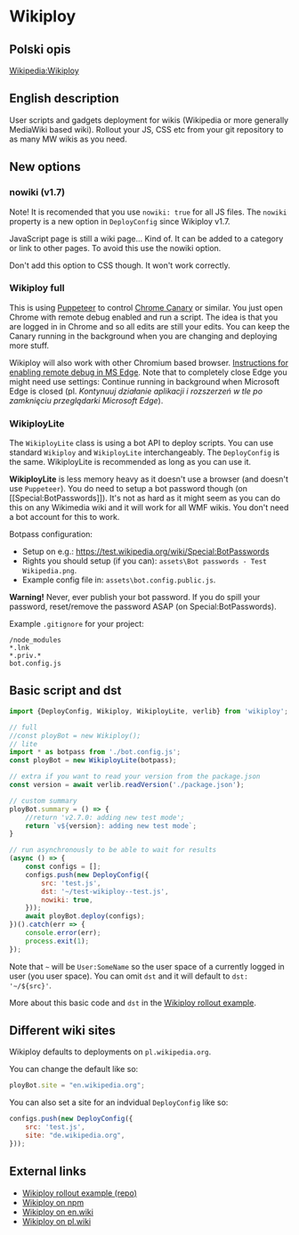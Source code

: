 Wikiploy
==========================

## Polski opis

[Wikipedia:Wikiploy](https://pl.wikipedia.org/wiki/Wikipedia:Wikiploy)

## English description

User scripts and gadgets deployment for wikis (Wikipedia or more generally MediaWiki based wiki).
Rollout your JS, CSS etc from your git repository to as many MW wikis as you need.

## New options

### nowiki (v1.7)

Note! It is recomended that you use `nowiki: true` for all JS files. The `nowiki` property is a new option in `DeployConfig` since Wikiploy v1.7.

JavaScript page is still a wiki page... Kind of. It can be added to a category or link to other pages. To avoid this use the nowiki option.

Don't add this option to CSS though. It won't work correctly.

### Wikiploy full

This is using [Puppeteer](https://pptr.dev/) to control [Chrome Canary](https://www.google.com/chrome/canary/) or similar. You just open Chrome with remote debug enabled and run a script. The idea is that you are logged in in Chrome and so all edits are still your edits. You can keep the Canary running in the background when you are changing and deploying more stuff. 

Wikiploy will also work with other Chromium based browser. [Instructions for enabling remote debug in MS Edge](https://learn.microsoft.com/en-us/microsoft-edge/devtools-protocol-chromium/).
Note that to completely close Edge you might need use settings: Continue running in background when Microsoft Edge is closed (pl. *Kontynuuj działanie aplikacji i rozszerzeń w tle po zamknięciu przeglądarki Microsoft Edge*).

### WikiployLite

The `WikiployLite` class is using a bot API to deploy scripts. You can use standard `Wikiploy` and `WikiployLite` interchangeably. The `DeployConfig` is the same. WikiployLite is recommended as long as you can use it.

**WikiployLite** is less memory heavy as it doesn't use a browser (and doesn't use `Puppeteer`). You do need to setup a bot password though (on [[Special:BotPasswords]]). It's not as hard as it might seem as you can do this on any Wikimedia wiki and it will work for all WMF wikis. You don't need a bot account for this to work.

Botpass configuration:
* Setup on e.g.: https://test.wikipedia.org/wiki/Special:BotPasswords
* Rights you should setup (if you can): `assets\Bot passwords - Test Wikipedia.png`.
* Example config file in: `assets\bot.config.public.js`.

**Warning!** Never, ever publish your bot password. If you do spill your password, reset/remove the password ASAP (on Special:BotPasswords).

Example `.gitignore` for your project:
```
/node_modules
*.lnk
*.priv.*
bot.config.js
``` 

## Basic script and dst
```js
import {DeployConfig, Wikiploy, WikiployLite, verlib} from 'wikiploy';

// full
//const ployBot = new Wikiploy();
// lite
import * as botpass from './bot.config.js';
const ployBot = new WikiployLite(botpass);

// extra if you want to read your version from the package.json
const version = await verlib.readVersion('./package.json');

// custom summary
ployBot.summary = () => {
	//return 'v2.7.0: adding new test mode';
	return `v${version}: adding new test mode`;
}

// run asynchronously to be able to wait for results
(async () => {
	const configs = [];
	configs.push(new DeployConfig({
		src: 'test.js',
		dst: '~/test-wikiploy--test.js',
		nowiki: true,
	}));
	await ployBot.deploy(configs);
})().catch(err => {
	console.error(err);
	process.exit(1);
});
```

Note that `~` will be `User:SomeName` so the user space of a currently logged in user (you user space).
You can omit `dst` and it will default to `dst: '~/${src}'`.

More about this basic code and `dst` in the [Wikiploy rollout example](https://github.com/Eccenux/wikiploy-rollout-example/).

## Different wiki sites
Wikiploy defaults to deployments on `pl.wikipedia.org`.

You can change the default like so:
```js
ployBot.site = "en.wikipedia.org"; 
```

You can also set a site for an indvidual `DeployConfig` like so:
```js
configs.push(new DeployConfig({
	src: 'test.js',
	site: "de.wikipedia.org",
}));
```


## External links
* [Wikiploy rollout example (repo)](https://github.com/Eccenux/wikiploy-rollout-example/)
* [Wikiploy on npm](https://www.npmjs.com/package/wikiploy)
* [Wikiploy on en.wiki](https://en.wikipedia.org/wiki/Wikipedia:Wikiploy)
* [Wikiploy on pl.wiki](https://pl.wikipedia.org/wiki/Wikipedia:Wikiploy)

